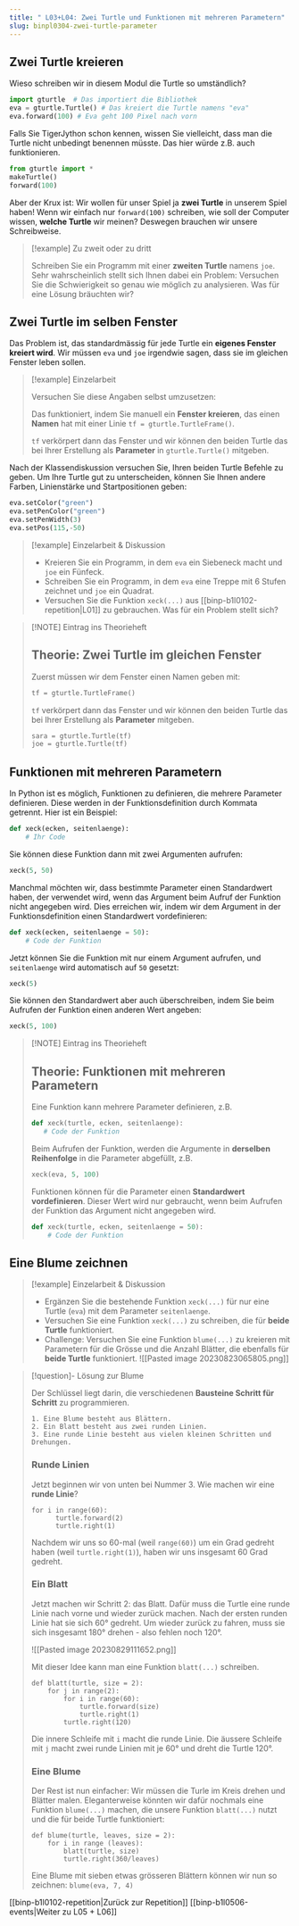 ```yaml
---
title: " L03+L04: Zwei Turtle und Funktionen mit mehreren Parametern"
slug: binpl0304-zwei-turtle-parameter
---
```


## Zwei Turtle kreieren

Wieso schreiben wir in diesem Modul die Turtle so umständlich?

```python
import gturtle  # Das importiert die Bibliothek
eva = gturtle.Turtle() # Das kreiert die Turtle namens "eva"
eva.forward(100) # Eva geht 100 Pixel nach vorn
```

Falls Sie TigerJython schon kennen, wissen Sie vielleicht, dass man die Turtle nicht unbedingt benennen müsste. Das hier würde z.B. auch funktionieren.

```python
from gturtle import *
makeTurtle()
forward(100)
```

Aber der Krux ist: Wir wollen für unser Spiel ja **zwei Turtle** in unserem Spiel haben! Wenn wir einfach nur `forward(100)` schreiben, wie soll der Computer wissen, **welche Turtle** wir meinen? Deswegen brauchen wir unsere Schreibweise.


> [!example] Zu zweit oder zu dritt
> 
> Schreiben Sie ein Programm mit einer **zweiten Turtle** namens `joe`. Sehr wahrscheinlich stellt sich Ihnen dabei ein Problem: Versuchen Sie die Schwierigkeit so genau wie möglich zu analysieren. Was für eine Lösung bräuchten wir?

## Zwei Turtle im selben Fenster

Das Problem ist, das standardmässig für jede Turtle ein **eigenes Fenster kreiert wird**. Wir müssen `eva` und `joe` irgendwie sagen, dass sie im gleichen Fenster leben sollen.

> [!example] Einzelarbeit
> 
> Versuchen Sie diese Angaben selbst umzusetzen:
> 
> Das funktioniert, indem Sie manuell ein **Fenster kreieren**, das einen **Namen** hat mit einer Linie `tf = gturtle.TurtleFrame()`. 
> 
> `tf` verkörpert dann das Fenster und wir können den beiden Turtle das bei Ihrer Erstellung als **Parameter** in `gturtle.Turtle()` mitgeben.

Nach der Klassendiskussion versuchen Sie, Ihren beiden Turtle Befehle zu geben. Um Ihre Turtle gut zu unterscheiden, können Sie Ihnen andere Farben, Linienstärke und Startpositionen geben:
```python
eva.setColor("green")
eva.setPenColor("green")  
eva.setPenWidth(3)
eva.setPos(115,-50)
```

> [!example] Einzelarbeit & Diskussion
> 
> - Kreieren Sie ein Programm, in dem `eva` ein Siebeneck macht und `joe` ein Fünfeck.
> - Schreiben Sie ein Programm, in dem `eva` eine Treppe mit 6 Stufen zeichnet und `joe` ein Quadrat.
> - Versuchen Sie die Funktion `xeck(...)` aus [[binp-b1l0102-repetition|L01]] zu gebrauchen. Was für ein Problem stellt sich?

> [!NOTE] Eintrag ins Theorieheft
> 
> ## Theorie: Zwei Turtle im gleichen Fenster
> 
>  Zuerst müssen wir dem Fenster einen Namen geben mit:
>  ``` python
>  tf = gturtle.TurtleFrame() 
>  ```
> `tf` verkörpert dann das Fenster und wir können den beiden Turtle das bei Ihrer Erstellung als **Parameter** mitgeben.
> ```python
> sara = gturtle.Turtle(tf)  
> joe = gturtle.Turtle(tf)
> ```

## Funktionen mit mehreren Parametern

In Python ist es möglich, Funktionen zu definieren, die mehrere Parameter definieren. Diese werden in der Funktionsdefinition durch Kommata getrennt. Hier ist ein Beispiel:

```python
def xeck(ecken, seitenlaenge):
    # Ihr Code
```

Sie können diese Funktion dann mit zwei Argumenten aufrufen:

```python
xeck(5, 50) 
```

Manchmal möchten wir, dass bestimmte Parameter einen Standardwert haben, der verwendet wird, wenn das Argument beim Aufruf der Funktion nicht angegeben wird. Dies erreichen wir, indem wir dem Argument in der Funktionsdefinition einen Standardwert vordefinieren:

```python
def xeck(ecken, seitenlaenge = 50):
    # Code der Funktion
```

Jetzt können Sie die Funktion mit nur einem Argument aufrufen, und `seitenlaenge` wird automatisch auf `50` gesetzt:

```python
xeck(5)
```

Sie können den Standardwert aber auch überschreiben, indem Sie beim Aufrufen der Funktion einen anderen Wert angeben:

```python
xeck(5, 100) 
```



> [!NOTE] Eintrag ins Theorieheft
> 
> ## Theorie: Funktionen mit mehreren Parametern
> 
>  Eine Funktion kann mehrere Parameter definieren, z.B.
>  ```python
> def xeck(turtle, ecken, seitenlaenge):
>     # Code der Funktion
> ```
>  Beim Aufrufen der Funktion, werden die Argumente in **derselben Reihenfolge** in die Parameter abgefüllt, z.B.
> 
> ```python
> xeck(eva, 5, 100)
> ```
> Funktionen können für die Parameter einen **Standardwert vordefinieren**. Dieser Wert wird nur gebraucht, wenn beim Aufrufen der Funktion das Argument nicht angegeben wird.
> 
> ```python
> def xeck(turtle, ecken, seitenlaenge = 50):
>     # Code der Funktion
> ```

## Eine Blume zeichnen

> [!example] Einzelarbeit & Diskussion
> 
> - Ergänzen Sie die bestehende Funktion `xeck(...)` für nur eine Turtle (`eva`) mit dem Parameter `seitenlaenge`. 
> - Versuchen Sie eine Funktion `xeck(...)` zu schreiben, die für **beide Turtle** funktioniert.
> - Challenge: Versuchen Sie eine Funktion `blume(...)` zu kreieren mit Parametern für die Grösse und die Anzahl Blätter, die ebenfalls für **beide Turtle** funktioniert.
> 	![[Pasted image 20230823065805.png]]


> [!question]- Lösung zur Blume
> 
> Der Schlüssel liegt darin, die verschiedenen **Bausteine Schritt für Schritt** zu programmieren.
> ```
> 1. Eine Blume besteht aus Blättern.
> 2. Ein Blatt besteht aus zwei runden Linien.
> 3. Eine runde Linie besteht aus vielen kleinen Schritten und Drehungen.
> ```
> ### Runde Linien
> Jetzt beginnen wir von unten bei Nummer 3. Wie machen wir eine **runde Linie**? 
>   
> ```
> for i in range(60):  
> 		turtle.forward(2)  
> 		turtle.right(1)
> ```
> Nachdem wir uns so 60-mal (weil `range(60)`) um ein Grad gedreht haben (weil `turtle.right(1)`), haben wir uns insgesamt 60 Grad gedreht. 
> 
> ### Ein Blatt
> 
> Jetzt machen wir Schritt 2: das Blatt. Dafür muss die Turtle eine runde Linie nach vorne und wieder zurück machen. Nach der ersten runden Linie hat sie sich 60° gedreht. Um wieder zurück zu fahren, muss sie sich insgesamt 180° drehen - also fehlen noch 120°.
> 
> ![[Pasted image 20230829111652.png]]
> 
> Mit dieser Idee kann man eine Funktion `blatt(...)` schreiben.
> 
> ```
> def blatt(turtle, size = 2):  
>     for j in range(2): 
>         for i in range(60):  
>             turtle.forward(size)  
>             turtle.right(1)  
>         turtle.right(120)
> ```
> Die innere Schleife mit `i` macht die runde Linie. Die äussere Schleife mit `j` macht zwei runde Linien mit je 60° und dreht die Turtle 120°.
> 
> ### Eine Blume
> 
> Der Rest ist nun einfacher: Wir müssen die Turle im Kreis drehen und Blätter malen. Eleganterweise könnten wir dafür nochmals eine Funktion `blume(...)` machen, die unsere Funktion `blatt(...)` nutzt und die für beide Turtle funktioniert:
> 
> ```
> def blume(turtle, leaves, size = 2):  
>     for i in range (leaves):  
>         blatt(turtle, size)  
>         turtle.right(360/leaves)
> ```
> Eine Blume mit sieben etwas grösseren Blättern können wir nun so zeichnen: `blume(eva, 7, 4)`

[[binp-b1l0102-repetition|Zurück zur Repetition]]
[[binp-b1l0506-events|Weiter zu L05 + L06]]
